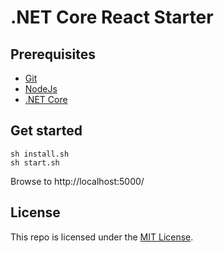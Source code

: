 # .NET Core React Starter

## Prerequisites

* [Git](https://git-scm.com/)
* [NodeJs](https://nodejs.org/en/)
* [.NET Core](https://www.microsoft.com/net/core)

## Get started

```shell
sh install.sh
sh start.sh
```

Browse to http://localhost:5000/

## License

This repo is licensed under the [MIT License](LICENSE).
